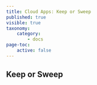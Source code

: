 ```yaml
---
title: Cloud Apps: Keep or Sweep
published: true
visible: true
taxonomy:
    category:
        - docs
page-toc:
    active: false
---
```


## Keep or Sweep
